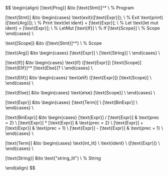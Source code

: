 $$
\begin{align}
[\text{Prog}] &\to [\text{Stmt}]^* \\ % Program

[\text{Stmt}] &\to \begin{cases}
    \text{exit}([\text{Expr}]); \\ % Exit
    \text{print}([\text{Arg}]); \\ % Print
    \text{let ident} = [\text{Expr}]; \\ % Let
    \text{let mut ident} = [\text{Expr}]; \\ % LetMut
    [\text{If}] \\ % If
    [\text{Scope}] \\ % Scope
\end{cases} \\

\text{[Scope]} &\to \{[\text{Stmt}]^*\} \\ % Scope

[\text{Arg}] &\to \begin{cases}
    [\text{Expr}] \\
    [\text{String}] \\
\end{cases} \\

[\text{If}] &\to \begin{cases}
    \text{if} ([\text{Expr}]) [\text{Scope}] [\text{Elif}]^* [\text{Else}]? \\
\end{cases} \\

[\text{Elif}] &\to \begin{cases}
    \text{elif} ([\text{Expr}]) [\text{Scope}] \\
\end{cases} \\

[\text{Else}] &\to \begin{cases}
    \text{else} [\text{Scope}] \\
\end{cases} \\

[\text{Expr}] &\to \begin{cases}
    [\text{Term}] \\
    [\text{BinExpr}] \\
\end{cases} \\

[\text{BinExpr}] &\to \begin{cases}
    [\text{Expr}] / [\text{Expr}] & \text{prec = 2} \\
    [\text{Expr}] * [\text{Expr}] & \text{prec = 2} \\
    [\text{Expr}] + [\text{Expr}] & \text{prec = 1} \\
    [\text{Expr}] - [\text{Expr}] & \text{prec = 1} \\
\end{cases} \\

[\text{Term}] &\to \begin{cases}
    \text{int\_lit} \\
    \text{ident} \\
    ([\text{Expr}]) \\
\end{cases} \\

[\text{String}] &\to \text{"string\_lit"} \\ % String

\end{align}
$$
